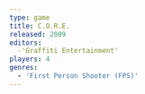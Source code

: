 ```yaml
---
type: game
title: C.O.R.E.
released: 2009
editors: 
  -'Graffiti Entertainment'
players: 4
genres:
  - 'First Person Shooter (FPS)'
---
```


